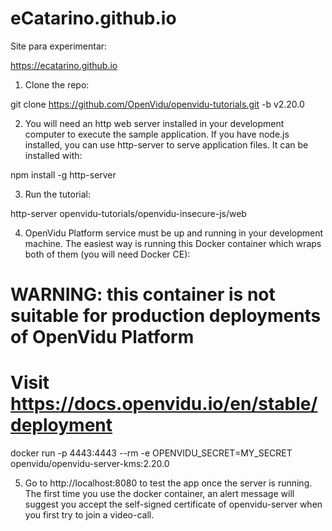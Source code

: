 # eCatarino.github.io
Site para experimentar:

https://ecatarino.github.io


1) Clone the repo:

git clone https://github.com/OpenVidu/openvidu-tutorials.git -b v2.20.0

2) You will need an http web server installed in your development computer to execute the sample application. If you have node.js installed, you can use http-server to serve application files. It can be installed with:

npm install -g http-server

3) Run the tutorial:

http-server openvidu-tutorials/openvidu-insecure-js/web

4) OpenVidu Platform service must be up and running in your development machine. The easiest way is running this Docker container which wraps both of them (you will need Docker CE):

# WARNING: this container is not suitable for production deployments of OpenVidu Platform
# Visit https://docs.openvidu.io/en/stable/deployment

docker run -p 4443:4443 --rm -e OPENVIDU_SECRET=MY_SECRET openvidu/openvidu-server-kms:2.20.0

5) Go to http://localhost:8080 to test the app once the server is running. The first time you use the docker container, an alert 
message will suggest you accept the self-signed certificate of openvidu-server when you first try to join a video-call.